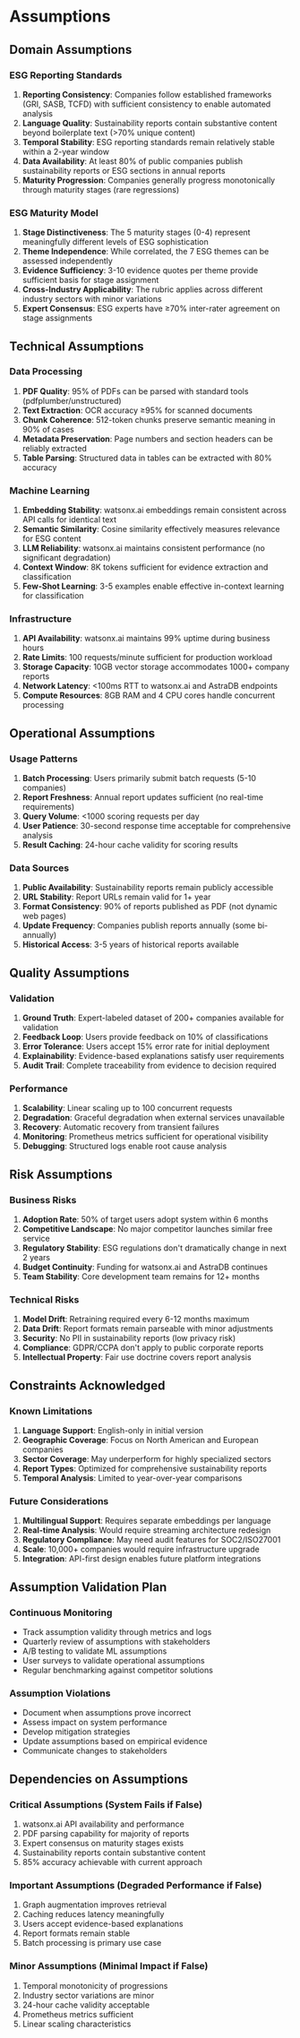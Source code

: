 # Assumptions

## Domain Assumptions

### ESG Reporting Standards
1. **Reporting Consistency**: Companies follow established frameworks (GRI, SASB, TCFD) with sufficient consistency to enable automated analysis
2. **Language Quality**: Sustainability reports contain substantive content beyond boilerplate text (>70% unique content)
3. **Temporal Stability**: ESG reporting standards remain relatively stable within a 2-year window
4. **Data Availability**: At least 80% of public companies publish sustainability reports or ESG sections in annual reports
5. **Maturity Progression**: Companies generally progress monotonically through maturity stages (rare regressions)

### ESG Maturity Model
1. **Stage Distinctiveness**: The 5 maturity stages (0-4) represent meaningfully different levels of ESG sophistication
2. **Theme Independence**: While correlated, the 7 ESG themes can be assessed independently
3. **Evidence Sufficiency**: 3-10 evidence quotes per theme provide sufficient basis for stage assignment
4. **Cross-Industry Applicability**: The rubric applies across different industry sectors with minor variations
5. **Expert Consensus**: ESG experts have ≥70% inter-rater agreement on stage assignments

## Technical Assumptions

### Data Processing
1. **PDF Quality**: 95% of PDFs can be parsed with standard tools (pdfplumber/unstructured)
2. **Text Extraction**: OCR accuracy ≥95% for scanned documents
3. **Chunk Coherence**: 512-token chunks preserve semantic meaning in 90% of cases
4. **Metadata Preservation**: Page numbers and section headers can be reliably extracted
5. **Table Parsing**: Structured data in tables can be extracted with 80% accuracy

### Machine Learning
1. **Embedding Stability**: watsonx.ai embeddings remain consistent across API calls for identical text
2. **Semantic Similarity**: Cosine similarity effectively measures relevance for ESG content
3. **LLM Reliability**: watsonx.ai maintains consistent performance (no significant degradation)
4. **Context Window**: 8K tokens sufficient for evidence extraction and classification
5. **Few-Shot Learning**: 3-5 examples enable effective in-context learning for classification

### Infrastructure
1. **API Availability**: watsonx.ai maintains 99% uptime during business hours
2. **Rate Limits**: 100 requests/minute sufficient for production workload
3. **Storage Capacity**: 10GB vector storage accommodates 1000+ company reports
4. **Network Latency**: <100ms RTT to watsonx.ai and AstraDB endpoints
5. **Compute Resources**: 8GB RAM and 4 CPU cores handle concurrent processing

## Operational Assumptions

### Usage Patterns
1. **Batch Processing**: Users primarily submit batch requests (5-10 companies)
2. **Report Freshness**: Annual report updates sufficient (no real-time requirements)
3. **Query Volume**: <1000 scoring requests per day
4. **User Patience**: 30-second response time acceptable for comprehensive analysis
5. **Result Caching**: 24-hour cache validity for scoring results

### Data Sources
1. **Public Availability**: Sustainability reports remain publicly accessible
2. **URL Stability**: Report URLs remain valid for 1+ year
3. **Format Consistency**: 90% of reports published as PDF (not dynamic web pages)
4. **Update Frequency**: Companies publish reports annually (some bi-annually)
5. **Historical Access**: 3-5 years of historical reports available

## Quality Assumptions

### Validation
1. **Ground Truth**: Expert-labeled dataset of 200+ companies available for validation
2. **Feedback Loop**: Users provide feedback on 10% of classifications
3. **Error Tolerance**: Users accept 15% error rate for initial deployment
4. **Explainability**: Evidence-based explanations satisfy user requirements
5. **Audit Trail**: Complete traceability from evidence to decision required

### Performance
1. **Scalability**: Linear scaling up to 100 concurrent requests
2. **Degradation**: Graceful degradation when external services unavailable
3. **Recovery**: Automatic recovery from transient failures
4. **Monitoring**: Prometheus metrics sufficient for operational visibility
5. **Debugging**: Structured logs enable root cause analysis

## Risk Assumptions

### Business Risks
1. **Adoption Rate**: 50% of target users adopt system within 6 months
2. **Competitive Landscape**: No major competitor launches similar free service
3. **Regulatory Stability**: ESG regulations don't dramatically change in next 2 years
4. **Budget Continuity**: Funding for watsonx.ai and AstraDB continues
5. **Team Stability**: Core development team remains for 12+ months

### Technical Risks
1. **Model Drift**: Retraining required every 6-12 months maximum
2. **Data Drift**: Report formats remain parseable with minor adjustments
3. **Security**: No PII in sustainability reports (low privacy risk)
4. **Compliance**: GDPR/CCPA don't apply to public corporate reports
5. **Intellectual Property**: Fair use doctrine covers report analysis

## Constraints Acknowledged

### Known Limitations
1. **Language Support**: English-only in initial version
2. **Geographic Coverage**: Focus on North American and European companies
3. **Sector Coverage**: May underperform for highly specialized sectors
4. **Report Types**: Optimized for comprehensive sustainability reports
5. **Temporal Analysis**: Limited to year-over-year comparisons

### Future Considerations
1. **Multilingual Support**: Requires separate embeddings per language
2. **Real-time Analysis**: Would require streaming architecture redesign
3. **Regulatory Compliance**: May need audit features for SOC2/ISO27001
4. **Scale**: 10,000+ companies would require infrastructure upgrade
5. **Integration**: API-first design enables future platform integrations

## Assumption Validation Plan

### Continuous Monitoring
- Track assumption validity through metrics and logs
- Quarterly review of assumptions with stakeholders
- A/B testing to validate ML assumptions
- User surveys to validate operational assumptions
- Regular benchmarking against competitor solutions

### Assumption Violations
- Document when assumptions prove incorrect
- Assess impact on system performance
- Develop mitigation strategies
- Update assumptions based on empirical evidence
- Communicate changes to stakeholders

## Dependencies on Assumptions

### Critical Assumptions (System Fails if False)
1. watsonx.ai API availability and performance
2. PDF parsing capability for majority of reports
3. Expert consensus on maturity stages exists
4. Sustainability reports contain substantive content
5. 85% accuracy achievable with current approach

### Important Assumptions (Degraded Performance if False)
1. Graph augmentation improves retrieval
2. Caching reduces latency meaningfully
3. Users accept evidence-based explanations
4. Report formats remain stable
5. Batch processing is primary use case

### Minor Assumptions (Minimal Impact if False)
1. Temporal monotonicity of progressions
2. Industry sector variations are minor
3. 24-hour cache validity acceptable
4. Prometheus metrics sufficient
5. Linear scaling characteristics